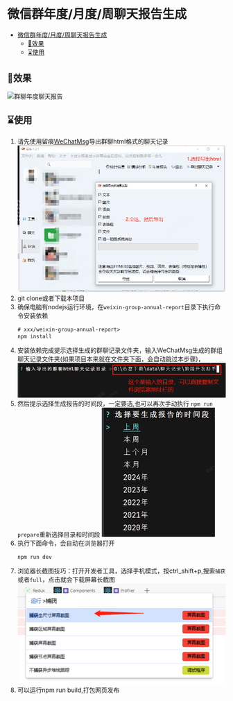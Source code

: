 # 微信群年度/月度/周聊天报告生成
<!-- TOC -->
* [微信群年度/月度/周聊天报告生成](#微信群年度月度周聊天报告生成)
  * [🥤效果](#效果)
  * [⌛使用](#使用)
<!-- TOC -->


## 🥤效果

<img src="https://xue.ccy1994.top/img/20240102-164853.png" title="群聊年度聊天报告" width="500"/>


## ⌛使用
1. 请先使用留痕[WeChatMsg](https://github.com/LC044/WeChatMsg)导出群聊html格式的聊天记录
   ![img.png](docs/img4.png)
2. git clone或者下载本项目
3. 确保电脑有nodejs运行环境，在`weixin-group-annual-report`目录下执行命令安装依赖
    ```shell
    # xxx/weixin-group-annual-report>
    npm install
    ```
4. 安装依赖完成提示选择生成的群聊记录文件夹，输入WeChatMsg生成的群组聊天记录文件夹(如果项目本来就在文件夹下面，会自动跳过本步骤)，
   ![img.png](docs/imginputdir.png)
5. 然后提示选择生成报告的时间段，一定要选,也可以再次手动执行 `npm run prepare`重新选择目录和时间段
    ![imgselect.png](docs/imgselect.png)
6. 执行下面命令，会自动在浏览器打开
    ```shell
    npm run dev
    ```
7. 浏览器长截图技巧：打开开发者工具，选择手机模式，按ctrl_shift+p,搜索`捕获`或者`full`，点击就会下载屏幕长截图
   ![img.png](docs/img3.png)
8. 可以运行npm run build,打包网页发布

